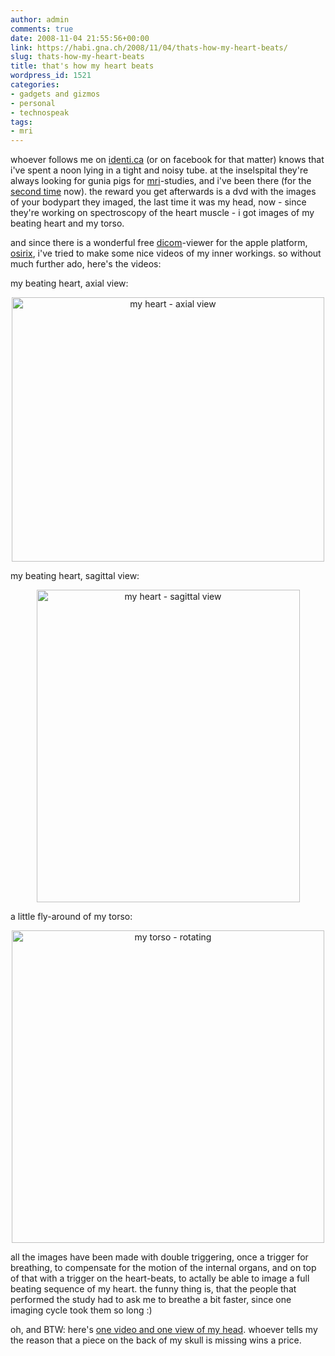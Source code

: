 ```yaml
---
author: admin
comments: true
date: 2008-11-04 21:55:56+00:00
link: https://habi.gna.ch/2008/11/04/thats-how-my-heart-beats/
slug: thats-how-my-heart-beats
title: that's how my heart beats
wordpress_id: 1521
categories:
- gadgets and gizmos
- personal
- technospeak
tags:
- mri
---
```


whoever follows me on [identi.ca](http://identi.ca/notice/878390) (or on facebook for that matter) knows that i've spent a noon lying in a tight and noisy tube. at the inselspital they're always looking for gunia pigs for [mri](https://en.wikipedia.org/wiki/MRI)-studies, and i've been there (for the [second time](https://flickr.com/photos/habi/2071160155/) now). the reward you get afterwards is a dvd with the images of your bodypart they imaged, the last time it was my head, now - since they're working on spectroscopy of the heart muscle - i got images of my beating heart and my torso.

and since there is a wonderful free [dicom](https://en.wikipedia.org/wiki/Dicom)-viewer for the apple platform, [osirix](http://www.osirix-viewer.com/), i've tried to make some nice videos of my inner workings. so without much further ado, here's the videos:

my beating heart, axial view:

<center>
<a data-flickr-embed="true" href="https://www.flickr.com/photos/habi/3003864752" title="my heart - axial view"><img src="https://live.staticflickr.com/3212/3003864752_b3f8a1b360.jpg" alt="my heart - axial view" width="500" height="423"></a><script async="" src="//embedr.flickr.com/assets/client-code.js" charset="utf-8"></script>
</center>

my beating heart, sagittal view:

<center>
<a data-flickr-embed="true" href="https://www.flickr.com/photos/habi/3003864066" title="my heart - sagittal view"><img src="https://live.staticflickr.com/3292/3003864066_2263581b79.jpg" alt="my heart - sagittal view" width="421" height="500"></a><script async="" src="//embedr.flickr.com/assets/client-code.js" charset="utf-8"></script>
</center>

a little fly-around of my torso:

<center>
<a data-flickr-embed="true" href="https://www.flickr.com/photos/habi/3003882516" title="my torso - rotating"><img src="https://live.staticflickr.com/3184/3003882516_47eea6e619.jpg" alt="my torso - rotating" width="500" height="500"></a><script async="" src="//embedr.flickr.com/assets/client-code.js" charset="utf-8"></script>
</center>

all the images have been made with double triggering, once a trigger for breathing, to compensate for the motion of the internal organs, and on top of that with a trigger on the heart-beats, to actally be able to image a full beating sequence of my heart. the funny thing is, that the people that performed the study had to ask me to breathe a bit faster, since one imaging cycle took them so long :)


oh, and BTW: here's [one video and one view of my head](https://flickr.com/photos/habi/tags/head/). whoever tells my the reason that a piece on the back of my skull is missing wins a price.
